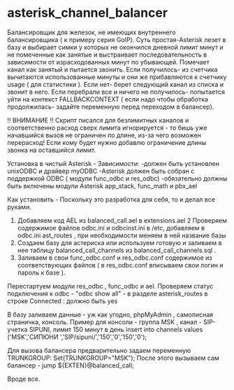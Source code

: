 # asterisk_channel_balancer
Балансировщик для железок, не имеющих внутреннего балансировщика ( к примеру серия GoIP). 
Суть простая-Asterisk лезет в базу и выбирает симки у которых не окончился дневной лимит минут и не помеченные как занятые и выстраивает последовательность в зависимости от израсходованных минут по убывающей.
Помечает канал как занятый и пытается звонить. Если получилось- из счетчика вычитаются использованные минуты и они же прибавляются к счетчику usage ( для статистики ). Если нет-
берет следующий канал из списка и звонит в него. Если перебрали все и ничего не получилось- попытается уйти на контекст FALLBACKCONTEXT ( если надо чтобы обработка продолжилась-
задайте переменную перед переходом в балансер).

!! ВНИМАНИЕ !! Скрипт писался для безлимитных каналов и соответственно расход сверх лимита игнорируется - то бишь уже начавшийся вызов не ограничен по длине, из-за чего возможен перерасход! Если кому будет нужно добавлю ограничение длины звонка на оставшийся лимит.


Установка в чистый Asterisk -
Зависимости:
-должен быть установлен unixODBC и драйвер myODBC
-Asterisk должен быть собран с поддержкой ODBC ( модули func_odbc и res_odbc)
-обязательно должны быть включены модули Asterisk   app_stack, func_math и pbx_ael

Как установить -
Поскольку это разработка для себя, то и делал все руками.
1. Добавляем код AEL из balanced_call.ael   в extensions.ael
2  Проверяем содержимое файлов odbc.ini  и odbcinst.ini  в /etc, добавляем в odbc.ini  ast_routes , при необходимости меняем в ней название базы
3. Создаем базу для астериска или используем готовую и заливаем в нее таблицу balanced_call_channels   из balanced_call_channels.sql . 
4. Заливаем в свои func_odbc.conf  и res_odbc.conf содержимое из соответствующих файлов  ( в res_odbc.conf вписываем свои логин и пароль к базе ).

Перестартуем модули res_odbc , func_odbc и  ael.
Проверяем статус подключения к odbc   - "odbc show all"  - в разделе asterisk_routes  в строке Connected : должно быть yes

В базу заливаем данные - уж как угодно, phpMyAdmin , самописная страничка, консоль. Пример для консоли - группа MSK , канал - SIP-учетка SIPUNI, лимит 150 минут в день
 insert into channels values ('MSK','СИПЮНИ ','SIP/sipuni/','150','0','150','0');
 
 Для вызова балансера предварительно задаем переменную TRUNKGROUP:
 Set(TRUNKGROUP="MSK");
 После этого вызываем сам балансер -
  jump ${EXTEN}@balanced_call;
  
Вроде все.
